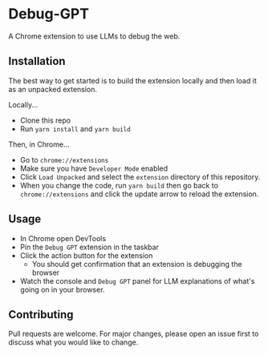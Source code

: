 # Debug-GPT

A Chrome extension to use LLMs to debug the web.

## Installation

The best way to get started is to build the extension locally and then load it as an unpacked extension.

Locally...

- Clone this repo
- Run `yarn install` and `yarn build`

Then, in Chrome...

- Go to `chrome://extensions`
- Make sure you have `Developer Mode` enabled
- Click `Load Unpacked` and select the `extension` directory of this repository.
- When you change the code, run `yarn build` then go back to `chrome://extensions` and click the update arrow to reload the extension.

## Usage

- In Chrome open DevTools
- Pin the `Debug GPT` extension in the taskbar
- Click the action button for the extension
  - You should get confirmation that an extension is debugging the browser
- Watch the console and `Debug GPT` panel for LLM explanations of what's going on in your browser.

## Contributing

Pull requests are welcome. For major changes, please open an issue first to discuss what you would like to change.
